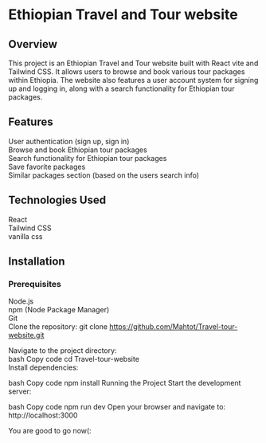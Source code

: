 # Ethiopian Travel and Tour website

## Overview
This project is an Ethiopian Travel and Tour website built with React vite and Tailwind CSS. It allows users to browse and book various tour packages within Ethiopia. The website also features a user account system for signing up and logging in, along with a search functionality for Ethiopian tour packages.

## Features
User authentication (sign up, sign in)<br>
Browse and book Ethiopian tour packages<br>
Search functionality for Ethiopian tour packages<br>
Save favorite packages<br>
Similar packages section (based on the users search info)<br>

## Technologies Used
React<br>
Tailwind CSS<br>
vanilla css<br>

## Installation
### Prerequisites
Node.js<br>
npm (Node Package Manager)<br>
Git<br>
Clone the repository:
git clone https://github.com/Mahtot/Travel-tour-website.git<br>

Navigate to the project directory:<br>
bash
Copy code
cd Travel-tour-website<br>
Install dependencies:<br>

bash
Copy code
npm install
Running the Project
Start the development server:

bash
Copy code
npm run dev
Open your browser and navigate to:<br>
http://localhost:3000

You are good to go now(:









